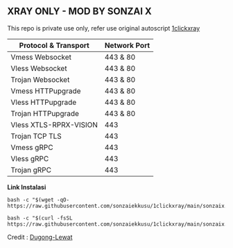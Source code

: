 ## XRAY ONLY - MOD BY SONZAI X
This repo is private use only, refer use original autoscript [1clickxray](https://github.com/dugong-lewat/1clickxray)

| Protocol & Transport | Network Port |
|----------|--------|
| Vmess Websocket | 443 & 80 |
| Vless Websocket | 443 & 80 |
| Trojan Websocket | 443 & 80 |
| Vmess HTTPupgrade | 443 & 80 |
| Vless HTTPupgrade | 443 & 80 |
| Trojan HTTPupgrade | 443 & 80 |
| Vless XTLS-RPRX-VISION | 443 |
| Trojan TCP TLS | 443 |
| Vmess gRPC | 443 |
| Vless gRPC | 443 |
| Trojan gRPC | 443 |

**Link Instalasi**
```
bash -c "$(wget -qO- https://raw.githubusercontent.com/sonzaiekkusu/1clickxray/main/sonzaix.sh)"
```
```
bash -c "$(curl -fsSL https://raw.githubusercontent.com/sonzaiekkusu/1clickxray/main/sonzaix.sh)"
```

Credit : [Dugong-Lewat](https://github.com/dugong-lewat)
